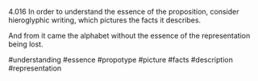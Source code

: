 4.016 In order to understand the essence of the proposition, consider hieroglyphic writing, which pictures the facts it describes.

And from it came the alphabet without the essence of the representation being lost.

#understanding #essence #propotype #picture #facts #description #representation 